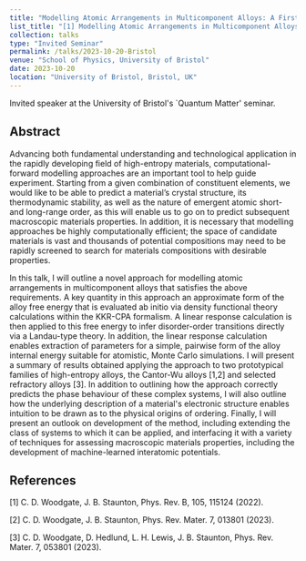 ```yaml
---
title: "Modelling Atomic Arrangements in Multicomponent Alloys: A First-Principles-Based Approach"
list_title: "[1] Modelling Atomic Arrangements in Multicomponent Alloys: A First-Principles-Based Approach"
collection: talks
type: "Invited Seminar"
permalink: /talks/2023-10-20-Bristol
venue: "School of Physics, University of Bristol"
date: 2023-10-20
location: "University of Bristol, Bristol, UK"
---
```


Invited speaker at the University of Bristol's `Quantum Matter' seminar.

<h2>Abstract</h2>
Advancing both fundamental understanding and technological application in the rapidly developing field of high-entropy materials, computational-forward modelling approaches are an important tool to help guide experiment. Starting from a given combination of constituent elements, we would like to be able to predict a material’s crystal structure, its thermodynamic stability, as well as the nature of emergent atomic short- and long-range order, as this will enable us to go on to predict subsequent macroscopic materials properties. In addition, it is necessary that modelling approaches be highly computationally efficient; the space of candidate materials is vast and thousands of potential compositions may need to be rapidly screened to search for materials compositions with desirable properties.

In this talk, I will outline a novel approach for modelling atomic arrangements in multicomponent alloys that satisfies the above requirements. A key quantity in this approach an approximate form of the alloy free energy that is evaluated ab initio via density functional theory calculations within the KKR-CPA formalism. A linear response calculation is then applied to this free energy to infer disorder-order transitions directly via a Landau-type theory. In addition, the linear response calculation enables extraction of parameters for a simple, pairwise form of the alloy internal energy suitable for atomistic, Monte Carlo simulations. I will present a summary of results obtained applying the approach to two prototypical families of high-entropy alloys, the Cantor-Wu alloys [1,2] and selected refractory alloys [3]. In addition to outlining how the approach correctly predicts the phase behaviour of these complex systems, I will also outline how the underlying description of a material's electronic structure enables intuition to be drawn as to the physical origins of ordering. Finally, I will present an outlook on development of the method, including extending the class of systems to which it can be applied, and interfacing it with a variety of techniques for assessing macroscopic materials properties, including the development of machine-learned interatomic potentials.

<h2>References</h2>
[1] C. D. Woodgate, J. B. Staunton, Phys. Rev. B, 105, 115124 (2022).

[2] C. D. Woodgate, J. B. Staunton, Phys. Rev. Mater. 7, 013801 (2023).

[3] C. D. Woodgate, D. Hedlund, L. H. Lewis, J. B. Staunton, Phys. Rev. Mater. 7, 053801 (2023).
